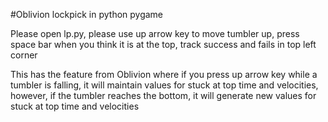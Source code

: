 #Oblivion lockpick in python pygame

Please open lp.py, please use up arrow key to move tumbler up, press space bar when you think it is at the top, track success and fails in top left corner

This has the feature from Oblivion where if you press up arrow key while a tumbler is falling, it will maintain values for stuck at top time and velocities, however, if the tumbler reaches the bottom, it will generate new values for stuck at top time and velocities
